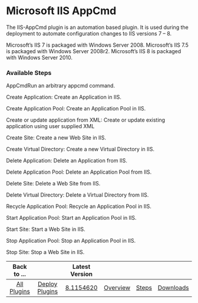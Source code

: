 
# Microsoft IIS AppCmd

The IIS-AppCmd plugin is an automation based plugin. It is used during the deployment to automate configuration changes to IIS versions 7 – 8.

Microsoft’s IIS 7 is packaged with Windows Server 2008. Microsoft’s IIS 7.5 is packaged with Windows Server 2008r2. Microsoft’s IIS 8 is packaged with Windows Server 2010.


### Available Steps

AppCmdRun an arbitrary appcmd command.

Create Application: Create an Application in IIS.

Create Application Pool: Create an Application Pool in IIS.

Create or update application from XML: Create or update existing application using user supplied XML

Create Site: Create a new Web Site in IIS.

Create Virtual Directory: Create a new Virtual Directory in IIS.

Delete Application: Delete an Application from IIS.

Delete Application Pool: Delete an Application Pool from IIS.

Delete Site: Delete a Web Site from IIS.

Delete Virtual Directory: Delete a Virtual Directory from IIS.

Recycle Application Pool: Recycle an Application Pool in IIS.

Start Application Pool: Start an Application Pool in IIS.

Start Site: Start a Web Site in IIS.

Stop Application Pool: Stop an Application Pool in IIS.

Stop Site: Stop a Web Site in IIS.



|Back to ...||Latest Version||||
| :---: | :---: | :---: | :---: | :---: | :---: |
|[All Plugins](../../index.md)|[Deploy Plugins](../README.md)|[8.1154620](https://raw.githubusercontent.com/UrbanCode/IBM-UCD-PLUGINS/main/files/IIS-AppCmd/ucd-IIS-AppCmd-8.1154620.zip)|[Overview](overview.md)|[Steps](steps.md)|[Downloads](downloads.md)|

